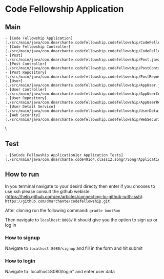 # Code Fellowship Application

  ## Main
    - [Code Fellowship Application](./src/main/java/com.dmarchante.codefellowship.codefellowship/CodeFellowshipApplication.java)
    - [Code Fellowship Controller](./src/main/java/com.dmarchante.codefellowship.codefellowship/CodeFellowshipController.java)
    - [Post](./src/main/java/com.dmarchante.codefellowship.codefellowship/Post.java)
    - [Post Controller](./src/main/java/com.dmarchante.codefellowship.codefellowship/PostController.java)
    - [Post Repository](./src/main/java/com.dmarchante.codefellowship.codefellowship/PostRepository.java)
    - [User](./src/main/java/com.dmarchante.codefellowship.codefellowship/AppUser.java)
    - [User Controller](./src/main/java/com.dmarchante.codefellowship.codefellowship/AppUserController.java)
    - [User Repository](./src/main/java/com.dmarchante.codefellowship.codefellowship/AppUserRepository.java)
    - [User Detail Service](./src/main/java/com.dmarchante.codefellowship.codefellowship/UserDetailServiceImpl.java)
    - [Web Security](./src/main/java/com.dmarchante.codefellowship.codefellowship/WebSecurityConfig.java)
\
   ## Test
    - [SoCode Fellowship Application]gr Application Tests](./src/main/java/com.dmarchante.code401d4.class12.songr/SongrApplicationTests.java)

  ## How to run

  In you terminal navigate to your desird directy then enter if you chooses to use ssh please consult the github webiste (https://help.github.com/en/articles/connecting-to-github-with-ssh):
  `https://github.com/dmarchante/codefellowship.git`

  After cloning run the following command:
  `gradle bootRun`

  Then navigate to `localhost:8080/` it should give you the option to sign up or log in

  ### How to signup

  Navigate to `localhost:8080/signup` and fill in the form and hit submit

  ### How to login

  Navigate to `localhost:8080/login" and enter user data
